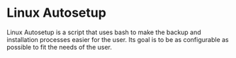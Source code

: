 # Linux Autosetup
 Linux Autosetup is a script that uses bash to make the backup and installation processes easier for the user. Its goal is to be as configurable as possible to fit the needs of the user.
